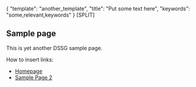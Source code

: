 {
    "template": "another_template",
    "title": "Put some text here",
    "keywords": "some,relevant,keywords"
}
[SPLIT]
## Sample page

This is yet another DSSG sample page.

How to insert links:
* [Homepage](../index.html "Homepage")
* [Sample Page 2](sample_page_2.html "Sample Page 2")